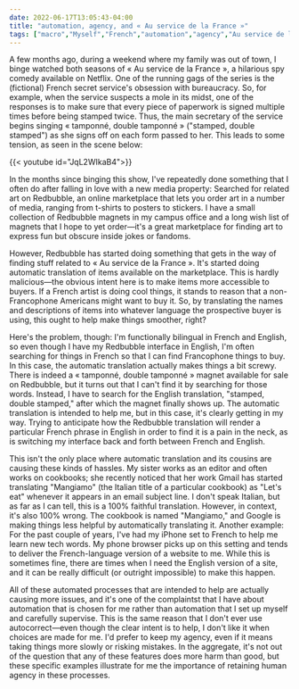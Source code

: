 ```yaml
---
date: 2022-06-17T13:05:43-04:00
title: "automation, agency, and « Au service de la France »"
tags: ["macro","Myself","French","automation","agency","Au service de la France","Redbubble","autocorrect","translation"]
---
```


A few months ago, during a weekend where my family was out of town, I binge watched both seasons of « Au service de la France », a hilarious spy comedy available on Netflix. One of the running gags of the series is the (fictional) French secret service's obsession with bureaucracy. So, for example, when the service suspects a mole in its midst, one of the responses is to make sure that every piece of paperwork is signed multiple times before being stamped twice. Thus, the main secretary of the service begins singing « tamponné, double tamponné » ("stamped, double stamped") as she signs off on each form passed to her. This leads to some tension, as seen in the scene below: 

{{< youtube id="JqL2WIkaB4">}}

In the months since binging this show, I've repeatedly done something that I often do after falling in love with a new media property: Searched for related art on Redbubble, an online marketplace that lets you order art in a number of media, ranging from t-shirts to posters to stickers. I have a small collection of Redbubble magnets in my campus office and a long wish list of magnets that I hope to yet order—it's a great marketplace for finding art to express fun but obscure inside jokes or fandoms.

However, Redbubble has started doing something that gets in the way of finding stuff related to « Au service de la France ». It's started doing automatic translation of items available on the marketplace. This is hardly malicious—the obvious intent here is to make items more accessible to buyers. If a French artist is doing cool things, it stands to reason that a non-Francophone Americans might want to buy it. So, by translating the names and descriptions of items into whatever language the prospective buyer is using, this ought to help make things smoother, right? 

Here's the problem, though: I'm functionally bilingual in French and English, so even though I have my Redbubble interface in English, I'm often searching for things in French so that I can find Francophone things to buy. In this case, the automatic translation actually makes things a bit screwy. There is indeed a « tamponné, double tamponné » magnet available for sale on Redbubble, but it turns out that I can't find it by searching for those words. Instead, I have to search for the English translation, "stamped, double stamped," after which the magnet finally shows up. The automatic translation is intended to help me, but in this case, it's clearly getting in my way. Trying to anticipate how the Redbubble translation will render a particular French phrase in English in order to find it is a pain in the neck, as is switching my interface back and forth between French and English.

This isn't the only place where automatic translation and its cousins are causing these kinds of hassles. My sister works as an editor and often works on cookbooks; she recently noticed that her work Gmail has started translating "Mangiamo" (the Italian title of a particular cookbook) as "Let's eat" whenever it appears in an email subject line. I don't speak Italian, but as far as I can tell, this is a 100% faithful translation. However, in context, it's also 100% wrong. The cookbook is named "Mangiamo," and Google is making things less helpful by automatically translating it. Another example: For the past couple of years, I've had my iPhone set to French to help me learn new tech words. My phone browser picks up on this setting and tends to deliver the French-language version of a website to me. While this is sometimes fine, there are times when I need the English version of a site, and it can be really difficult (or outright impossible) to make this happen. 

All of these automated processes that are intended to help are actually causing more issues, and it's one of the complaintst that I have about automation that is chosen for me rather than automation that I set up myself and carefully supervise. This is the same reason that I don't ever use autocorrect—even though the clear intent is to help, I don't like it when choices are made for me. I'd prefer to keep my agency, even if it means taking things more slowly or risking mistakes. In the aggregate, it's not out of the question that any of these features does more harm than good, but these specific examples illustrate for me the importance of retaining human agency in these processes.